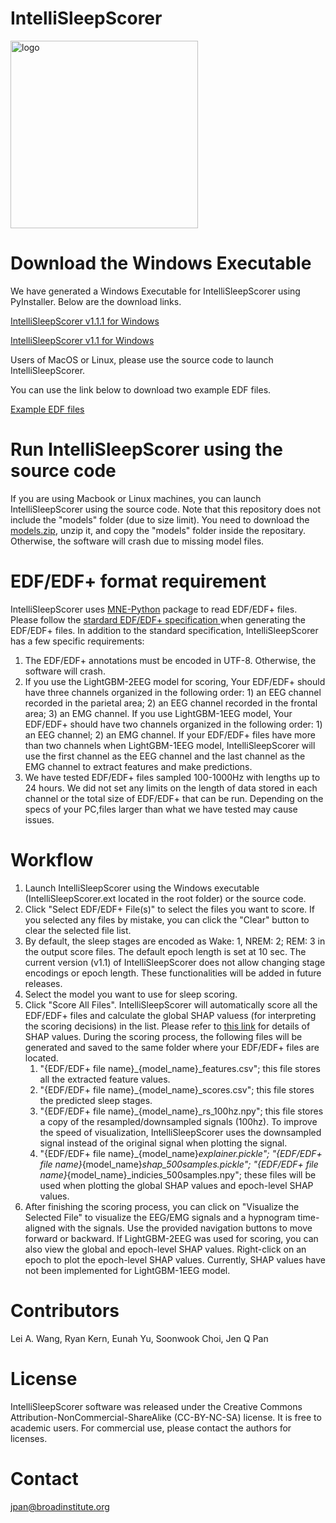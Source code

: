 # IntelliSleepScorer
<img src="https://sites.broadinstitute.org/files/styles/original/public/pan-lab/files/logo.webp?itok=yV81aERP" alt="logo" width="300">

# Download the Windows Executable

We have generated a Windows Executable for IntelliSleepScorer using PyInstaller. Below are the download links.

<a href="https://storage.googleapis.com/grins-public/LeiWang-20230208/IntelliSleepScorer%20v1.1.1.zip">IntelliSleepScorer v1.1.1 for Windows</a>

<a href="https://storage.googleapis.com/grins-public/LeiWang-20230208/IntelliSleepScorer.zip">IntelliSleepScorer v1.1 for Windows</a>

Users of MacOS or Linux, please use the source code to launch IntelliSleepScorer.

You can use the link below to download two example EDF files.

<a href="https://storage.googleapis.com/grins-public/LeiWang-20230208/edf_examples.zip">Example EDF files</a>


# Run IntelliSleepScorer using the source code

If you are using Macbook or Linux machines, you can launch IntelliSleepScorer using the source code. Note that this repository does not include the "models" folder (due to size limit). You need to download the <a href="https://storage.googleapis.com/grins-public/LeiWang-20230208/models.zip">models.zip</a>, unzip it, and copy the "models" folder inside the repositary. Otherwise, the software will crash due to missing model files.

# EDF/EDF+ format requirement

IntelliSleepScorer uses <a href="https://mne.tools/stable/index.html">MNE-Python</a> package to read EDF/EDF+ files. Please follow the <a href="https://www.edfplus.info/specs/edf.html">stardard EDF/EDF+ specification </a> when generating the EDF/EDF+ files. In addition to the standard specification, IntelliSleepScorer has a few specific requirements:
1. The EDF/EDF+ annotations must be encoded in UTF-8. Otherwise, the software will crash.
2. If you use the LightGBM-2EEG model for scoring, Your EDF/EDF+ should have three channels organized in the following order: 1) an EEG channel recorded in the parietal area; 2) an EEG channel recorded in the frontal area; 3) an EMG channel. If you use LightGBM-1EEG model, Your EDF/EDF+ should have two channels organized in the following order: 1) an EEG channel; 2) an EMG channel. If your EDF/EDF+ files have more than two channels when LightGBM-1EEG model, IntelliSleepScorer will use the first channel as the EEG channel and the last channel as the EMG channel to extract features and make predictions.
3. We have tested EDF/EDF+ files sampled 100-1000Hz with lengths up to 24 hours. We did not set any limits on the length of data stored in each channel or the total size of EDF/EDF+ that can be run. Depending on the specs of your PC,files larger than what we have tested may cause issues.

# Workflow

1. Launch IntelliSleepScorer using the Windows executable (IntelliSleepScorer.ext located in the root folder) or the source code.
2. Click "Select EDF/EDF+ File(s)" to select the files you want to score. If you selected any files by mistake, you can click the "Clear" button to clear the selected file list.
3. By default, the sleep stages are encoded as Wake: 1, NREM: 2; REM: 3 in the output score files. The default epoch length is set at 10 sec. The current version (v1.1) of IntelliSleepScorer does not allow changing stage encodings or epoch length. These functionalities will be added in future releases.
4. Select the model you want to use for sleep scoring.
5. Click "Score All Files". IntelliSleepScorer will automatically score all the EDF/EDF+ files and calculate the global SHAP valuess (for interpreting the scoring decisions) in the list. Please refer to <a href="https://github.com/slundberg/shap#citations">this link</a> for details of SHAP values. During the scoring process, the following files will be generated and saved to the same folder where your EDF/EDF+ files are located.
   1. "{EDF/EDF+ file name}_{model_name}_features.csv"; this file stores all the extracted feature values.
   2. "{EDF/EDF+ file name}_{model_name}_scores.csv"; this file stores the predicted sleep stages.
   3. "{EDF/EDF+ file name}_{model_name}_rs_100hz.npy"; this file stores a copy of the resampled/downsampled signals (100hz). To improve the speed of visualization, IntelliSleepScorer uses the downsampled signal instead of the original signal when plotting the signal.
   4. "{EDF/EDF+ file name}_{model_name}_explainer.pickle"; "{EDF/EDF+ file name}_{model_name}_shap_500samples.pickle"; "{EDF/EDF+ file name}_{model_name}_indicies_500samples.npy"; these files will be used when plotting the global SHAP values and epoch-level SHAP values.
6. After finishing the scoring process, you can click on "Visualize the Selected File" to visualize the EEG/EMG signals and a hypnogram time-aligned with the signals. Use the provided navigation buttons to move forward or backward. If LightGBM-2EEG was used for scoring, you can also view the global and epoch-level SHAP values. Right-click on an epoch to plot the epoch-level SHAP values. Currently, SHAP values have not been implemented for LightGBM-1EEG model.

# Contributors

Lei A. Wang, Ryan Kern, Eunah Yu, Soonwook Choi, Jen Q Pan

# License

IntelliSleepScorer software was released under the Creative Commons Attribution-NonCommercial-ShareAlike (CC-BY-NC-SA) license. It is free to academic users. For commercial use, please contact the authors for licenses.

# Contact

jpan@broadinstitute.org